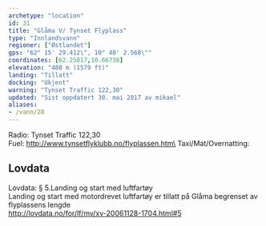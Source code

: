 ```yaml
---
archetype: "location"
id: 31
title: "Glåma V/ Tynset Flyplass"
type: "Innlandsvann"
regioner: ["Østlandet"]
gps: "62° 15' 29.412\", 10° 40' 2.568\""
coordinates: [62.25817,10.66738]
elevation: "480 m (1579 ft)"
landing: "Tillatt"
docking: "Ukjent"
warning: "Tynset Traffic 122,30"
updated: "Sist oppdatert 30. mai 2017 av mikael"
aliases:
- /vann/28
---
```


Radio: Tynset Traffic 122,30\
Fuel: http://www.tynsetflyklubb.no/flyplassen.htm\
Taxi/Mat/Overnatting:

## Lovdata

Lovdata: § 5.Landing og start med luftfartøy\
Landing og start med motordrevet luftfartøy er tillatt på Glåma begrenset av flyplassens lengde\
http://lovdata.no/for/lf/mv/xv-20061128-1704.html#5
